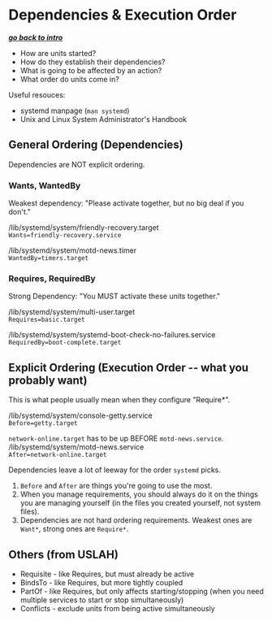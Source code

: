 # Dependencies & Execution Order

[***go back to intro***](./01-intro.md)

- How are units started?
- How do they establish their dependencies?
- What is going to be affected by an action?
- What order do units come in?

Useful resouces:
- systemd manpage (`man systemd`)
- Unix and Linux System Administrator's Handbook

## General Ordering (Dependencies)

Dependencies are NOT explicit ordering. 

### Wants, WantedBy

Weakest dependency: "Please activate together, but no big deal if you don't."

/lib/systemd/system/friendly-recovery.target  
`Wants=friendly-recovery.service`

/lib/systemd/system/motd-news.timer  
`WantedBy=timers.target`

### Requires, RequiredBy

Strong Dependency: "You MUST activate these units together."

/lib/systemd/system/multi-user.target  
`Requires=basic.target`

/lib/systemd/system/systemd-boot-check-no-failures.service  
`RequiredBy=boot-complete.target`

## Explicit Ordering (Execution Order -- what you probably want)

This is what people usually mean when they configure "Require*". 

/lib/systemd/system/console-getty.service  
`Before=getty.target`

`network-online.target` has to be up BEFORE `motd-news.service`.  
/lib/systemd/system/motd-news.service  
`After=network-online.target`

Dependencies leave a lot of leeway for the order `systemd` picks. 

1. `Before` and `After` are things you're going to use the most.
1. When you manage requirements, you should always do it on the things you are
   managing yourself (in the files you created yourself, not system files).
1. Dependencies are not hard ordering requirements. Weakest ones are `Want*`,
   strong ones are `Require*`.

## Others (from USLAH)
- Requisite -  like Requires, but must already be active
- BindsTo - like Requires, but more tightly coupled
- PartOf - like Requires, but only affects starting/stopping (when you need
  multiple services to start or stop simultaneously)
- Conflicts - exclude units from being active simultaneously
